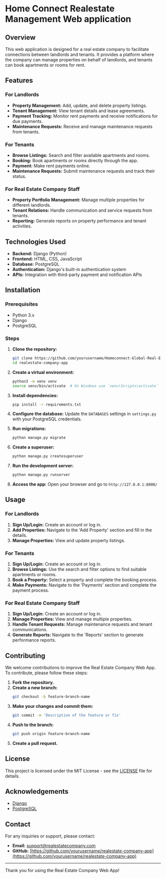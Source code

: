 # Home Connect Realestate Management Web application

## Overview

This web application is designed for a real estate company to facilitate connections between landlords and tenants. It provides a platform where the company can manage properties on behalf of landlords, and tenants can book apartments or rooms for rent.

## Features

### For Landlords
- **Property Management:** Add, update, and delete property listings.
- **Tenant Management:** View tenant details and lease agreements.
- **Payment Tracking:** Monitor rent payments and receive notifications for due payments.
- **Maintenance Requests:** Receive and manage maintenance requests from tenants.

### For Tenants
- **Browse Listings:** Search and filter available apartments and rooms.
- **Booking:** Book apartments or rooms directly through the app.
- **Payment:** Make rent payments online.
- **Maintenance Requests:** Submit maintenance requests and track their status.

### For Real Estate Company Staff
- **Property Portfolio Management:** Manage multiple properties for different landlords.
- **Tenant Relations:** Handle communication and service requests from tenants.
- **Reporting:** Generate reports on property performance and tenant activities.

## Technologies Used
- **Backend:** Django (Python)
- **Frontend:** HTML, CSS, JavaScript
- **Database:** PostgreSQL
- **Authentication:** Django's built-in authentication system
- **APIs:** Integration with third-party payment and notification APIs

## Installation

### Prerequisites
- Python 3.x
- Django
- PostgreSQL

### Steps

1. **Clone the repository:**
   ```bash
   git clone https://github.com/yourusername/Homeconnect-Global-Real-Estate-Management-System.git/
   cd realestate-company-app
   ```

2. **Create a virtual environment:**
   ```bash
   python3 -m venv venv
   source venv/bin/activate  # On Windows use `venv\Scripts\activate`
   ```

3. **Install dependencies:**
   ```bash
   pip install -r requirements.txt
   ```

4. **Configure the database:**
   Update the `DATABASES` settings in `settings.py` with your PostgreSQL credentials.

5. **Run migrations:**
   ```bash
   python manage.py migrate
   ```

6. **Create a superuser:**
   ```bash
   python manage.py createsuperuser
   ```

7. **Run the development server:**
   ```bash
   python manage.py runserver
   ```

8. **Access the app:**
   Open your browser and go to `http://127.0.0.1:8000/`

## Usage

### For Landlords
1. **Sign Up/Login:**
   Create an account or log in.
2. **Add Properties:**
   Navigate to the 'Add Property' section and fill in the details.
3. **Manage Properties:**
   View and update property listings.

### For Tenants
1. **Sign Up/Login:**
   Create an account or log in.
2. **Browse Listings:**
   Use the search and filter options to find suitable apartments or rooms.
3. **Book a Property:**
   Select a property and complete the booking process.
4. **Make Payments:**
   Navigate to the 'Payments' section and complete the payment process.

### For Real Estate Company Staff
1. **Sign Up/Login:**
   Create an account or log in.
2. **Manage Properties:**
   View and manage multiple properties.
3. **Handle Tenant Requests:**
   Manage maintenance requests and tenant communications.
4. **Generate Reports:**
   Navigate to the 'Reports' section to generate performance reports.

## Contributing

We welcome contributions to improve the Real Estate Company Web App. To contribute, please follow these steps:

1. **Fork the repository.**
2. **Create a new branch:**
   ```bash
   git checkout -b feature-branch-name
   ```
3. **Make your changes and commit them:**
   ```bash
   git commit -m 'Description of the feature or fix'
   ```
4. **Push to the branch:**
   ```bash
   git push origin feature-branch-name
   ```
5. **Create a pull request.**

## License

This project is licensed under the MIT License - see the [LICENSE](LICENSE) file for details.

## Acknowledgements

- [Django](https://www.djangoproject.com/)
- [PostgreSQL](https://www.postgresql.org/)

## Contact

For any inquiries or support, please contact:

- **Email:** support@realestatecompany.com
- **GitHub:** [https://github.com/yourusername/realestate-company-app](https://github.com/yourusername/realestate-company-app)

---

Thank you for using the Real Estate Company Web App!